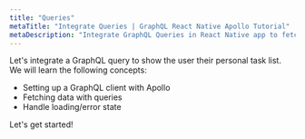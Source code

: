 ```yaml
---
title: "Queries"
metaTitle: "Integrate Queries | GraphQL React Native Apollo Tutorial"
metaDescription: "Integrate GraphQL Queries in React Native app to fetch personal todo data and handle loading or error state."
---
```


Let's integrate a GraphQL query to show the user their personal task list.
We will learn the following concepts:

- Setting up a GraphQL client with Apollo
- Fetching data with queries
- Handle loading/error state

Let's get started!
